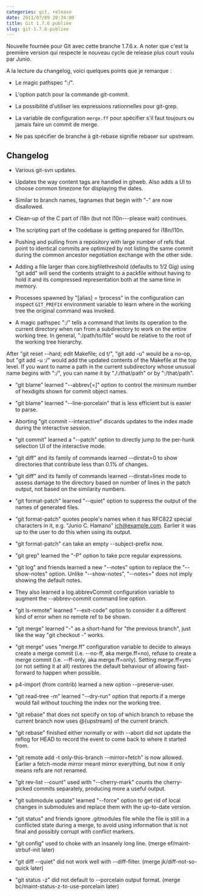 ```yaml
---
categories: git, release
date: 2011/07/09 20:34:00
title: Git 1.7.6 publiée
slug: git-1.7.6-publiee
---
```


Nouvelle fournée pour Git avec cette branche 1.7.6.x. A noter que c'est la
première version qui respecte le nouveau cycle de release plus court voulu
par Junio.

A la lecture du changelog, voici quelques points que je remarque :

 * Le magic pathspec ":/".

 * L'option patch pour la commande git-commit.

 * La possibilité d'utiliser les expressions rationnelles pour git-grep.

 * La variable de configuration `merge.ff` pour spécifier s'il faut toujours
   ou jamais faire un commit de merge.

 * Ne pas spécifier de branche à git-rebase signifie rebaser sur upstream.

Changelog
---------

 * Various git-svn updates.

 * Updates the way content tags are handled in gitweb.  Also adds
  a UI to choose common timezone for displaying the dates.

 * Similar to branch names, tagnames that begin with "-" are now
  disallowed.

 * Clean-up of the C part of i18n (but not l10n---please wait)
  continues.

 * The scripting part of the codebase is getting prepared for i18n/l10n.

 * Pushing and pulling from a repository with large number of refs that
  point to identical commits are optimized by not listing the same commit
  during the common ancestor negotiation exchange with the other side.

 * Adding a file larger than core.bigfilethreshold (defaults to 1/2 Gig)
  using "git add" will send the contents straight to a packfile without
  having to hold it and its compressed representation both at the same
  time in memory.

 * Processes spawned by "[alias] <name> = !process" in the configuration
  can inspect `GIT_PREFIX` environment variable to learn where in the
  working tree the original command was invoked.

 * A magic pathspec ":/" tells a command that limits its operation to
  the current directory when ran from a subdirectory to work on the
  entire working tree. In general, ":/path/to/file" would be relative
  to the root of the working tree hierarchy.

  After "git reset --hard; edit Makefile; cd t/", "git add -u" would
  be a no-op, but "git add -u :/" would add the updated contents of
  the Makefile at the top level. If you want to name a path in the
  current subdirectory whose unusual name begins with ":/", you can
  name it by "./:/that/path" or by "\:/that/path".

 * "git blame" learned "--abbrev[=<n>]" option to control the minimum
  number of hexdigits shown for commit object names.

 * "git blame" learned "--line-porcelain" that is less efficient but is
  easier to parse.

 * Aborting "git commit --interactive" discards updates to the index
  made during the interactive session.

 * "git commit" learned a "--patch" option to directly jump to the
  per-hunk selection UI of the interactive mode.

 * "git diff" and its family of commands learned --dirstat=0 to show
  directories that contribute less than 0.1% of changes.

 * "git diff" and its family of commands learned --dirstat=lines mode to
  assess damage to the directory based on number of lines in the patch
  output, not based on the similarity numbers.

 * "git format-patch" learned "--quiet" option to suppress the output of
  the names of generated files.

 * "git format-patch" quotes people's names when it has RFC822 special
  characters in it, e.g. "Junio C. Hamano" <jch@example.com>.  Earlier
  it was up to the user to do this when using its output.

 * "git format-patch" can take an empty --subject-prefix now.

 * "git grep" learned the "-P" option to take pcre regular expressions.

 * "git log" and friends learned a new "--notes" option to replace the
  "--show-notes" option.  Unlike "--show-notes", "--notes=<ref>" does
  not imply showing the default notes.

 * They also learned a log.abbrevCommit configuration variable to augment
  the --abbrev-commit command line option.

 * "git ls-remote" learned "--exit-code" option to consider it a
  different kind of error when no remote ref to be shown.

 * "git merge" learned "-" as a short-hand for "the previous branch", just
  like the way "git checkout -" works.

 * "git merge" uses "merge.ff" configuration variable to decide to always
  create a merge commit (i.e. --no-ff, aka merge.ff=no), refuse to create
  a merge commit (i.e. --ff-only, aka merge.ff=only). Setting merge.ff=yes
  (or not setting it at all) restores the default behaviour of allowing
  fast-forward to happen when possible.

 * p4-import (from contrib) learned a new option --preserve-user.

 * "git read-tree -m" learned "--dry-run" option that reports if a merge
  would fail without touching the index nor the working tree.

 * "git rebase" that does not specify on top of which branch to rebase
  the current branch now uses @{upstream} of the current branch.

 * "git rebase" finished either normally or with --abort did not
  update the reflog for HEAD to record the event to come back to
  where it started from.

 * "git remote add -t only-this-branch --mirror=fetch" is now allowed. Earlier
  a fetch-mode mirror meant mirror everything, but now it only means refs are
  not renamed.

 * "git rev-list --count" used with "--cherry-mark" counts the cherry-picked
  commits separately, producing more a useful output.

 * "git submodule update" learned "--force" option to get rid of local
  changes in submodules and replace them with the up-to-date version.

 * "git status" and friends ignore .gitmodules file while the file is
  still in a conflicted state during a merge, to avoid using information
  that is not final and possibly corrupt with conflict markers.

 * "git config" used to choke with an insanely long line.
  (merge ef/maint-strbuf-init later)

 * "git diff --quiet" did not work well with --diff-filter.
  (merge jk/diff-not-so-quick later)

 * "git status -z" did not default to --porcelain output format.
  (merge bc/maint-status-z-to-use-porcelain later)


